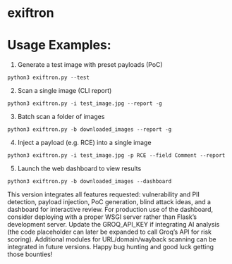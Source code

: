 # exiftron
# Usage Examples:
1. Generate a test image with preset payloads (PoC)

```
python3 exiftron.py --test
```
2. Scan a single image (CLI report)

```
python3 exiftron.py -i test_image.jpg --report -g
```
3. Batch scan a folder of images

```
python3 exiftron.py -b downloaded_images --report -g
```
4. Inject a payload (e.g. RCE) into a single image

```
python3 exiftron.py -i test_image.jpg -p RCE --field Comment --report
```
5. Launch the web dashboard to view results
```
python3 exiftron.py -b downloaded_images --dashboard
```

This version integrates all features requested: vulnerability and PII detection, payload injection, PoC generation, blind attack ideas, and a dashboard for interactive review.
For production use of the dashboard, consider deploying with a proper WSGI server rather than Flask’s development server.
Update the GROQ_API_KEY if integrating AI analysis (the code placeholder can later be expanded to call Groq’s API for risk scoring).
Additional modules for URL/domain/wayback scanning can be integrated in future versions.
Happy bug hunting and good luck getting those bounties!
